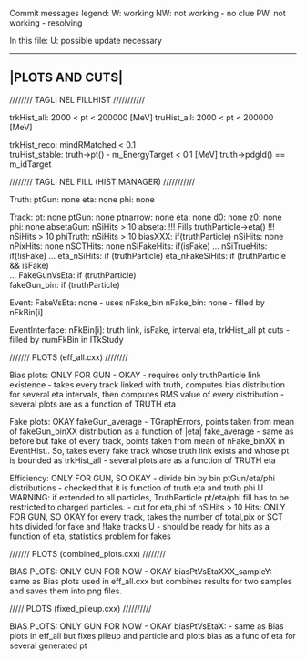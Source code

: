 Commit messages legend:
W: working
NW: not working - no clue
PW: not working - resolving

In this file:
U: possible update necessary


 --------------
|PLOTS AND CUTS|
 --------------


//////// TAGLI NEL FILLHIST ///////////

trkHist_all:		2000 < pt < 200000 [MeV]
truHist_all: 		2000 < pt < 200000 [MeV]

trkHist_reco:		mindRMatched < 0.1		
truHist_stable:       	truth->pt() - m_EnergyTarget < 0.1 [MeV]
			truth->pdgId() == m_idTarget
			
//////// TAGLI NEL FILL (HIST MANAGER) ///////////

Truth:
	ptGun: none
	eta:   none
	phi:   none

Track:
	pt: none
	ptGun: none
	ptnarrow: none
	eta: none 
	d0: none
	z0: none
	phi: none
	absetaGun: nSiHits > 10
	abseta: !!! Fills truthParticle->eta() !!! nSiHits > 10
	phiTruth: nSiHits > 10
	biasXXX: if(truthParticle)
	nSiHits: none
	nPixHits: none
	nSCTHits: none
	nSiFakeHits: if(isFake)
	...
	nSiTrueHits: if(!isFake)
	...
	eta_nSiHits: if (truthParticle)
	eta_nFakeSiHits: if (truthParticle && isFake)	
	...
	FakeGunVsEta: if (truthParticle)	
	fakeGun_bin: if (truthParticle)
	
Event:
	FakeVsEta: none - uses nFake_bin
	nFake_bin: none - filled by nFkBin[i]

EventInterface: 
	nFkBin[i]: truth link, isFake, interval eta, trkHist_all pt cuts
	           - filled by numFkBin in ITkStudy

/////// PLOTS (eff_all.cxx) ////////

Bias plots: ONLY FOR GUN - OKAY
     	    - requires only truthParticle link existence
	    - takes every track linked with truth, computes 
	      bias distribution for several eta intervals,
	      then computes RMS value of every distribution
	    - several plots are as a function of TRUTH eta
	           	    	 
Fake plots: OKAY
     	    fakeGun_average - TGraphErrors, points taken from mean 
     	                      of fakeGun_binXX distribution as a function 
			      of |eta|
	    fake_average - same as before but fake of every track, points
	    		   taken from mean of nFake_binXX in EventHist..
	    		   So, takes every fake track whose truth link
			   exists and whose pt is bounded as trkHist_all
	    - several plots are as a function of TRUTH eta

Efficiency: ONLY FOR GUN, SO OKAY
	    - divide bin by bin ptGun/eta/phi distributions
	    - checked that it is function of truth eta and truth phi
U	    WARNING: if extended to all particles, TruthParticle pt/eta/phi
	             fill has to be restricted to charged particles.
            - cut for eta,phi of nSiHits > 10
Hits:       ONLY FOR GUN, SO OKAY
	    for every track, takes the number of total,pix or SCT hits
	    divided for fake and !fake tracks
U	    - should be ready for hits as a function of eta,
	      statistics problem for fakes

/////// PLOTS (combined_plots.cxx) ////////

BIAS PLOTS: ONLY GUN FOR NOW - OKAY
     biasPtVsEtaXXX_sampleY: - same as Bias plots used in eff_all.cxx but 
     			       combines results for two samples and saves 
			       them into png files.

///// PLOTS (fixed_pileup.cxx) //////////

BIAS PLOTS: ONLY GUN FOR NOW - OKAY
     biasPtVsEtaX:  - same as Bias plots in eff_all but fixes pileup
                      and particle and plots bias as a func of eta
		      for several generated pt
